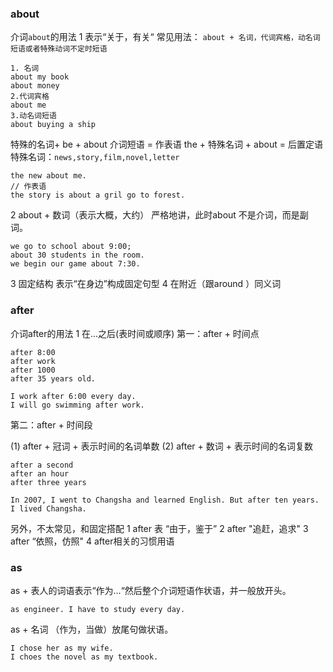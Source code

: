 ### about
介词`about`的用法
1 表示“关于，有关“
常见用法： `about + 名词，代词宾格，动名词短语或者特殊动词不定时短语`
```
1. 名词
about my book 
about money
2.代词宾格
about me
3.动名词短语
about buying a ship
```
特殊的名词+ be + about 介词短语 = 作表语
the + 特殊名词 + about = 后置定语
特殊名词：`news,story,film,novel,letter`
```
the new about me.
// 作表语
the story is about a gril go to forest.
```
2 about + 数词（表示大概，大约）
严格地讲，此时about 不是介词，而是副词。
```
we go to school about 9:00;
about 30 students in the room.
we begin our game about 7:30.
```
3 固定结构
表示“在身边”构成固定句型
4 在附近（跟around ）同义词

### after 
介词after的用法
1 在...之后(表时间或顺序)
第一：after + 时间点
```
after 8:00
after work
after 1000
after 35 years old.
```
```
I work after 6:00 every day.
I will go swimming after work.
```
第二：after + 时间段

(1) after + 冠词 + 表示时间的名词单数
(2) after + 数词 + 表示时间的名词复数
```
after a second
after an hour
after three years
```
```
In 2007, I went to Changsha and learned English. But after ten years. I lived Changsha.
```
另外，不太常见，和固定搭配
1 after 表 “由于，鉴于”
2 after "追赶，追求"
3 after “依照，仿照"
4 after相关的习惯用语
### as 
as + 表人的词语表示“作为...“然后整个介词短语作状语，并一般放开头。
```
as engineer. I have to study every day.
```

as + 名词 （作为，当做）放尾句做状语。
```
I chose her as my wife.
I choes the novel as my textbook.
```

